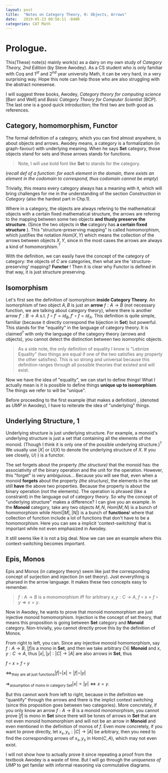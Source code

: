 ```yaml
---
layout: post
title:  "Notes on Category Theory, 0: Objects, Arrows"
date:   2019-05-23 00:56:11 -0400
categories: CAT Math
---
```


# Prologue.
This(These) note(s) mainly work(s) as a dairy on my own study of *Category Theory, 2nd Edition* (by Steve Awodey). As a CS student who is only familiar with Coq and $1^{st}$ and $2^{nd}$ year university Math, it can be very hard, in a very surprising way. Hope this note can help those who are also struggling with the abstract nonesense. 

I will suggest three books, Awodey, *Category theory for computing science* [Barr and Well] and *Basic Category Theory for Computer Scientist* [BCP]. The last one is a good quick introduction; the first two are both good as references.

## Category, homomorphism, Functor
The formal definition of a category, which you can find almost anywhere, is about objects and arrows. Awodey means, a category is a formalization (in graph-favour) with underlying meaning.
When he says __Set__ category, those objects stand for sets and those arrows stands for functions.

> Note, I will use bold font like **Set** to stands for the category.

(*recall def of a function: for each element in the domain, there exists an element in the codomain to correspond, thus codomain cannot be empty*)

Trivially, this means every category always has a meaning with it, which will bring challenges for me in the understanding of the section *Construction in Category* (also the hardest part in Chp.1). 

Where in a category, the objects are always refering to the mathematical objects with a certain fixed mathematical structure, the arrows are refering to the mapping between some two objects **and thusly preserve the structure**. (Since the two objects in **the** category has __a certain fixed structure__ ). This "structure-preserving mapping" is called homomorphism, which justifies the notation $Hom(X,Y)$ which means the collection of the arrows between objects $X,Y$, since in the most cases the arrows are always a kind of homomorphism.$^?$ 

With the definition, we can easily have the concept of the category of category: the objects of ${C}$ are categories, then what are the 'structure-preserving' mapping? __Functor__ ! Then it is clear why Functor is defined in that way, it is just structure preserving.

## Isomorphism

Let's first see the definition of isomorphism __inside Category Theory__. An isomorphism of two object $A,B$ is just an __arrow__ $f:A \rightarrow B$ (not necessary function, we are talking about category theory), where there is another arrow $f' : B \rightarrow A$ s.t. $f \circ f' = id_B, f' \circ f = id_A$. This definition is quite simple, familiar (because it directly correspond the bijection in __Set__) but powerful. This stands for the "equality" in the language of category theory. It is claimed$^?$ with only the language of the category theory (arrows and objects), you cannot detect the distinction between two isomorphic objects. 

> As a side note, the only definition of equality I know is "Lebnize Equality" (two things are equal if one of the two satisfies any property the other satisfies). This is so strong and universal because this definition ranges through all possible theories that existed and will exist. 

Now we have the idea of "equality", we can start to define things! What I actually mean is it is possible to define things __unique up to isomorphism__. The things we refer to will be "unique". 


Before proceeding to the first example (that makes a definition) , (denoted as *UMP* in Awodey), I have to reiterate the idea of "underlying" things. 

## Underlying Structure, __1__

Underlying structure is just underlying structure. For example, a monoid's underlying structure is just a set that containing all the elements of the monoid. (Though I think it is only one of the possible underlying structure.)$^?$ We usually use $\vert X \vert$ or $U(X)$ to denote the underlying structure of $X$. If you see closely, $U(\cdot)$ is a functor.

The set forgets about the property *(the structure)* that the monoid has: the associativity of the binary operation and the unit for the operation. However, this "forget" is very ambiguious... Because you will see that, even when a monoid **forgets** about the property *(the structure)*, the elements in the set still __have__ the above two properties. Because the property is about the binary operation (not the elements). The operation is phrased (like a constraint) in the language out of category theory. So why the concept of "underlying structure" makes a difference? I can give you an example. In the __Monoid__ category, take any two objects $M, N$, $Hom(M,N)$ is a bunch of homomorphism while $Hom( \vert M \vert ,  \vert N \vert )$ is a bunch of __functions__! where that collection of function include a lot of functions that don't have to be a homomorphism. Here you can see a implicit 'context-switching' that is important while not even emphasized in Awodey.

It still seems like it is not a big deal. Now we can see an example where this context-switching becomes important.

## Epis, Monos

Epis and Monos (in category theory) seem like just the corresponding concept of surjection and injection (in set theory). Just evverything is pharsed in the arrow language. It makes these two concepts easy to remember.

> $f: A \rightarrow B$ is a monomorphism iff for arbitrary $x, y : C \rightarrow A$, $f\circ x = f\circ y \Rightarrow x = y$. 

Now in Awodey, he wants to prove that monoid monomorphism are just injective monoid homomorphism. Injection is the concept of set theory, that means this proposition is going between __Set__ category and __Monoid__ category.  Non-trivially, you cannot directly prove this by the definition of Monos.

From right to left, you can. Since any injective monoid homomorphism, say $f:A \rightarrow B$, $\vert f \vert$is a mono in __Set__, and then we take arbitrary $C \in$ __Monoid__ and $x,y : C \rightarrow A$, thus $\vert x \vert, \vert y \vert : \vert C \vert \rightarrow \vert A \vert$ are also arrows in __Set__, thus 

$f \circ x = f \circ y$ 

$\Leftrightarrow_\text{they are all just functions} \vert f \vert \circ \vert x \vert = \vert f \vert \circ \vert y \vert$ 

$\Rightarrow_\text{assumption of mono in category Set} \vert x \vert = \vert y \vert \Leftrightarrow x = y$.

But this cannot work from left to right, because in the definition we "quantify" through the arrows and there is the implict context switching (since this proposition goes between two categories). More concretely, if you only know an arrow $f :A \rightarrow B$ is a monoid monomorphism, you cannot prove $\vert f \vert$ is mono in __Set__ since there will be tones of arrows in __Set__ that are not even monoid homomorphism and will not be an arrow in __Monoid__ and even mentioned in the definition of monos of $f$. Even more concretely, if you want to prove directly, let $x_s, y_s : \vert C\vert \rightarrow \vert A \vert$ be arbitrary, then you need to find the corresponding arrows of $x_s, y_s$ in $Hom(C,A)$, which may not even exist.

I will not show how to actually prove it since repeating a proof from the textbook Awodey is a waste of time. But I will go through the *uniqueness of UMP* to get familar with informal reasoning via commutative diagrams.
